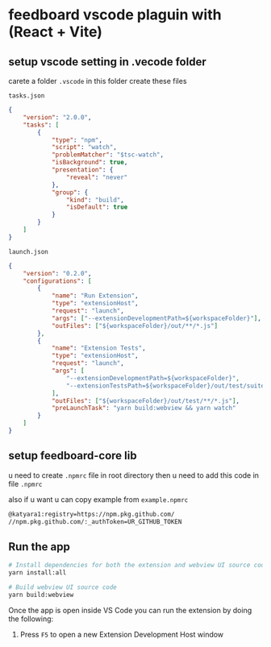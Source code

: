 # feedboard vscode plaguin with (React + Vite)

## setup vscode setting in .vecode folder

carete a folder `.vscode` in this folder create these files

`tasks.json`

```json
{
    "version": "2.0.0",
    "tasks": [
        {
            "type": "npm",
            "script": "watch",
            "problemMatcher": "$tsc-watch",
            "isBackground": true,
            "presentation": {
                "reveal": "never"
            },
            "group": {
                "kind": "build",
                "isDefault": true
            }
        }
    ]
}
```

`launch.json`

```json
{
    "version": "0.2.0",
    "configurations": [
        {
            "name": "Run Extension",
            "type": "extensionHost",
            "request": "launch",
            "args": ["--extensionDevelopmentPath=${workspaceFolder}"],
            "outFiles": ["${workspaceFolder}/out/**/*.js"]
        },
        {
            "name": "Extension Tests",
            "type": "extensionHost",
            "request": "launch",
            "args": [
                "--extensionDevelopmentPath=${workspaceFolder}",
                "--extensionTestsPath=${workspaceFolder}/out/test/suite/index"
            ],
            "outFiles": ["${workspaceFolder}/out/test/**/*.js"],
            "preLaunchTask": "yarn build:webview && yarn watch"
        }
    ]
}
```

## setup feedboard-core lib

u need to create `.npmrc` file in root directory then u need to add this code in file `.npmrc`

also if u want u can copy example from `example.npmrc`

```bash
@katyara1:registry=https://npm.pkg.github.com/
//npm.pkg.github.com/:_authToken=UR_GITHUB_TOKEN
```

## Run the app

```bash
# Install dependencies for both the extension and webview UI source code
yarn install:all

# Build webview UI source code
yarn build:webview
```

Once the app is open inside VS Code you can run the extension by doing the following:

1. Press `F5` to open a new Extension Development Host window
